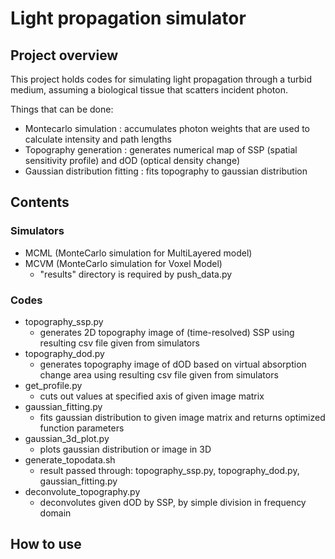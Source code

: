 # Light propagation simulator

## Project overview
This project holds codes for simulating light propagation through a turbid medium, assuming a biological tissue that scatters incident photon.

Things that can be done:
- Montecarlo simulation : accumulates photon weights that are used to calculate intensity and path lengths
- Topography generation : generates numerical map of SSP (spatial sensitivity profile) and dOD (optical density change)
- Gaussian distribution fitting : fits topography to gaussian distribution


## Contents
### Simulators
- MCML (MonteCarlo simulation for MultiLayered model)
- MCVM (MonteCarlo simulation for Voxel Model)
    - "results" directory is required by push_data.py

### Codes
- topography_ssp.py
    - generates 2D topography image of (time-resolved) SSP using resulting csv file given from simulators
- topography_dod.py
    - generates topography image of dOD based on virtual absorption change area using resulting csv file given from simulators
- get_profile.py
    - cuts out values at specified axis of given image matrix
- gaussian_fitting.py
    - fits gaussian distribution to given image matrix and returns optimized function parameters
- gaussian_3d_plot.py
    - plots gaussian distribution or image in 3D
- generate_topodata.sh
    - result passed through: topography_ssp.py, topography_dod.py, gaussian_fitting.py
- deconvolute_topography.py
    - deconvolutes given dOD by SSP, by simple division in frequency domain


## How to use
